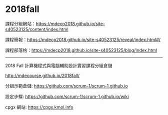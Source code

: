 ﻿# 2018fall

課程分組網站：https://mdecp2018.github.io/site-s40523125/content/index.html

課程簡報：https://mdecp2018.github.io/site-s40523125/reveal/index.html#/

課程部落格：https://mdecp2018.github.io/site-s40523125/blog/index.html

---

2018 Fall 計算機程式與電腦輔助設計實習課程分組倉儲

http://mdecourse.github.io/2018fall/

分組示範倉儲: https://github.com/scrum-1/scrum-1.github.io

設定步驟: https://github.com/scrum-1/scrum-1.github.io/wiki

cpgx 網站: https://cpgx.kmol.info
